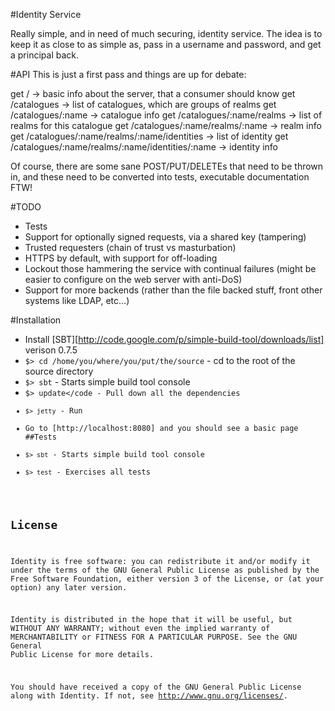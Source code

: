 #Identity Service

Really simple, and in need of much securing, identity service. The idea is to keep it as close to as simple as, pass in a username and password, and get a principal back.

#API
This is just a first pass and things are up for debate:

get / -> basic info about the server, that a consumer should know
get /catalogues -> list of catalogues, which are groups of realms
get /catalogues/:name -> catalogue info
get /catalogues/:name/realms -> list of realms for this catalogue
get /catalogues/:name/realms/:name -> realm info
get /catalogues/:name/realms/:name/identities -> list of identity
get /catalogues/:name/realms/:name/identities/:name -> identity info

Of course, there are some sane POST/PUT/DELETEs that need to be thrown in, and these need to be converted into tests, executable documentation FTW!

#TODO
* Tests
* Support for optionally signed requests, via a shared key (tampering)
* Trusted requesters (chain of trust vs masturbation)
* HTTPS by default, with support for off-loading
* Lockout those hammering the service with continual failures (might be easier to configure on the web server with anti-DoS)
* Support for more backends (rather than the file backed stuff, front other systems like LDAP, etc...)

#Installation
* Install [SBT][http://code.google.com/p/simple-build-tool/downloads/list] verison 0.7.5
* <code>$> cd /home/you/where/you/put/the/source</code> - cd to the root of the source directory
* <code>$> sbt</code> - Starts simple build tool console
* <code>$> update</code - Pull down all the dependencies
* <code>$> jetty</code> - Run
* Go to [http://localhost:8080] and you should see a basic page
##Tests
* <code>$> sbt</code> - Starts simple build tool console
* <code>$> test</code> - Exercises all tests
## License
Identity is free software: you can redistribute it and/or modify it under the terms of the GNU General Public License as published by the Free Software Foundation, either version 3 of the License, or (at your option) any later version.
  
Identity is distributed in the hope that it will be useful, but WITHOUT ANY WARRANTY; without even the implied warranty of MERCHANTABILITY or FITNESS FOR A PARTICULAR PURPOSE. See the GNU General Public License for more details.
  
You should have received a copy of the GNU General Public License along with Identity. If not, see http://www.gnu.org/licenses/.